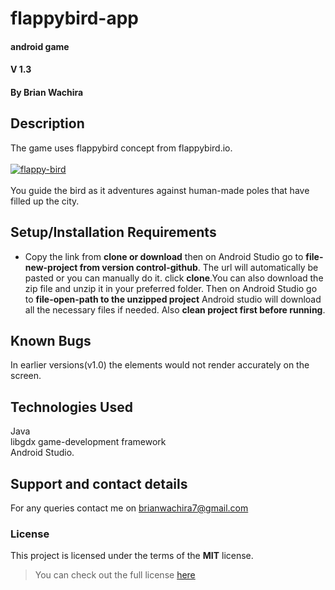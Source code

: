 # flappybird-app
#### android game
#### V 1.3
#### By **Brian Wachira**
## Description
The game uses flappybird concept from flappybird.io.<br/> <br/>
<a href="flappybird.io" target="_blank"><img src="https://vignette.wikia.nocookie.net/petitcomputer/images/3/39/Flappy_bird_logo.png/revision/latest?cb=20140212022105" alt="flappy-bird" style="height: auto !important;width: auto !important;" ></a><br/><br/>
You guide the bird as it adventures against human-made poles that have  filled up the city.
## Setup/Installation Requirements
* Copy the link from **clone or download** then on Android Studio go to **file-new-project from version control-github**. The url will automatically be pasted or you can manually do it. click **clone**.You can also download the zip file and unzip it in your preferred folder. Then on Android Studio go to **file-open-path to the unzipped project**
Android studio will download all the necessary files if needed. Also **clean project first before running**.
## Known Bugs
In earlier versions(v1.0) the elements would not render accurately on the screen. 
## Technologies Used
Java<br/>libgdx game-development framework<br/>Android Studio.
## Support and contact details
For any queries contact me on brianwachira7@gmail.com
### License
This project is licensed under the terms of the **MIT** license.

>You can check out the full license [here](https://github.com/briananointed/flappybird-app/blob/master/LICENSE)


